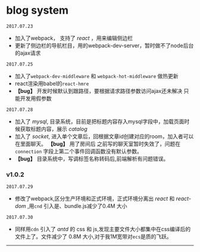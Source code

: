 # blog system

`2017.07.23`
* 加入了webpack， 支持了 *react* ，用来编辑侧边栏
* 更新了侧边栏的导航栏目，用的webpack-dev-server，暂时做不了node后台的ajax请求

`2017.07.25`
* 加入了`webpack-dev-middleware` 和 `webpack-hot-middleware` 做热更新
* react渲染用babel的`react-hmre`
* **【bug】** 开发时候默认到跟路径，要根据请求路径参数访问ajax还未解决 只能开发用假参数

`2017.07.28`
* 加入了 *mysql*, 目录系统，目前是把标题内容存入mysql字段中，加载页面时候获取标题内容，展示 *catalog*
* 加入了 *socket*, 进入单个文章后，回根据文章id创建对应的room，加入者可以在里面聊天。 **【bug】** 用了房间后 之前写的聊天室暂时失效了，问题在 `connection` 字段上第二个事件回调函数没有默认参数。
* **【bug】** 目录系统中，写调标签名称转码后,前端解析有问题错误。

### v1.0.2

`2017.07.29`
* 修改了webpack,区分生产环境和正式环境，正式环境分离出 *react* 和 *react-dom* ,用`cnd` 引入是、bundle.js减少了0.4M 大小

`2017.07.30`
* 同样用`cdn` 引入了 *antd* 的 css 和 js,发现主要文件大小都集中在css编译后的文件上了。文件减少了 0.8M 大小,对于我1M宽带对`ecs`是质的飞跃。

---
